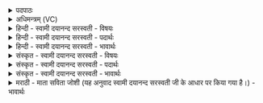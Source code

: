 <details><summary>पदपाठः</summary>

प्र॒जाप॑ता॒विति॑ प्र॒जाऽप॑तौ। त्वा॒। दे॒वता॑याम्। उपो॑दक॒ इत्युप॑ऽउदके। लो॒के। नि। द॒धा॒मि॒। अ॒सौ॒। अप॑। नः॒। शोशु॑चत्। अ॒घम्। ६।
</details>

<details><summary>अधिमन्त्रम् (VC)</summary>

- यमो देवता
- सड्कसुक ऋषिः
- उष्णिक्
- ऋषभः
</details>

<details><summary>हिन्दी - स्वामी दयानन्द सरस्वती - विषयः</summary>

ईश्वर की उपासना का विषय अगले मन्त्र में कहा है ॥
</details>

<details><summary>हिन्दी - स्वामी दयानन्द सरस्वती - पदार्थः</summary>

पदार्थान्वयभाषाः -  हे जीव ! जो (असौ) यह लोक (नः) हमारे (अघम्) पाप को (अप, शोशुचत्) शीघ्र सुखा देवे, उस (प्रजापतौ) प्रजा के रक्षक (देवतायाम्) पूजनीय परमेश्वर में तथा (उपोदके) उपगत समीपस्थ उदक जिसमें हों (लोके) दर्शनीय स्थान में (त्वा) आप को (नि दधामि) निरन्तर धारण करता हूँ ॥६ ॥
</details>

<details><summary>हिन्दी - स्वामी दयानन्द सरस्वती - भावार्थः</summary>

भावार्थभाषाः -  हे मनुष्यो ! जो जगदीश्वर उपासना किया हुआ पापाचरण से पृथक् कराता है, उसी में भक्ति करने के लिये तुमको मैं स्थिर करता हूँ, जिससे सदैव तुम लोग श्रेष्ठ सुख के देखने को प्राप्त होओ ॥६ ॥
</details>

<details><summary>संस्कृत - स्वामी दयानन्द सरस्वती - विषयः</summary>

ईश्वरोपासनाविषयमाह ॥
</details>

<details><summary>संस्कृत - स्वामी दयानन्द सरस्वती - पदार्थः</summary>

पदार्थान्वयभाषाः -  हे जीव ! योऽसौ नोऽघमपशोशुचत् तस्यां प्रजापतौ देवतायामुपोदके लोके च त्वा नि दधामि ॥६ ॥
</details>

<details><summary>संस्कृत - स्वामी दयानन्द सरस्वती - भावार्थः</summary>

भावार्थभाषाः -  हे मनुष्याः ! यो जगदीश्वर उपासितः सन् पापाचरणात् पृथक् कारयति, तस्मिन्नेव भक्तिकरणाय युष्मानहं स्थिरीकरोमि, येन सदैव यूयं श्रेष्ठं सुखदर्शनं प्राप्नुयात ॥६ ॥
</details>

<details><summary>मराठी - माता सविता जोशी (यह अनुवाद स्वामी दयानन्द सरस्वती जी के आधार पर किया गया है।) - भावार्थः</summary>

भावार्थभाषाः -  हे माणसांनो ! उपासनीय परमेश्वर पापाचरणापासून पृथक करतो, त्याची भक्ती करण्यासाठी मी तुम्हाला स्थिर करतो. ज्यामुळे तुम्ही लोक सदैव श्रेष्ठ सुख भोगू शकाल.
</details>